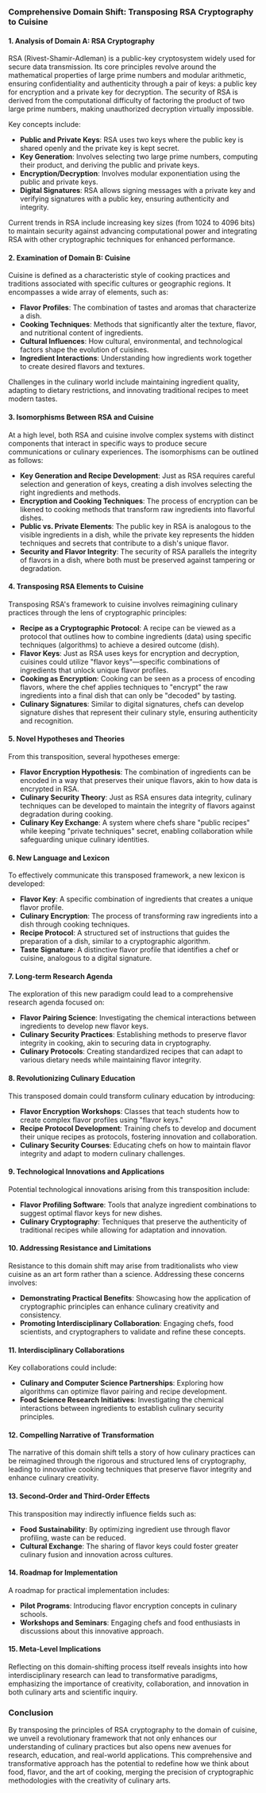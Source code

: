 ### Comprehensive Domain Shift: Transposing RSA Cryptography to Cuisine

#### 1. Analysis of Domain A: RSA Cryptography
RSA (Rivest-Shamir-Adleman) is a public-key cryptosystem widely used for secure data transmission. Its core principles revolve around the mathematical properties of large prime numbers and modular arithmetic, ensuring confidentiality and authenticity through a pair of keys: a public key for encryption and a private key for decryption. The security of RSA is derived from the computational difficulty of factoring the product of two large prime numbers, making unauthorized decryption virtually impossible. 

Key concepts include:
- **Public and Private Keys**: RSA uses two keys where the public key is shared openly and the private key is kept secret.
- **Key Generation**: Involves selecting two large prime numbers, computing their product, and deriving the public and private keys.
- **Encryption/Decryption**: Involves modular exponentiation using the public and private keys.
- **Digital Signatures**: RSA allows signing messages with a private key and verifying signatures with a public key, ensuring authenticity and integrity.

Current trends in RSA include increasing key sizes (from 1024 to 4096 bits) to maintain security against advancing computational power and integrating RSA with other cryptographic techniques for enhanced performance.

#### 2. Examination of Domain B: Cuisine
Cuisine is defined as a characteristic style of cooking practices and traditions associated with specific cultures or geographic regions. It encompasses a wide array of elements, such as:
- **Flavor Profiles**: The combination of tastes and aromas that characterize a dish.
- **Cooking Techniques**: Methods that significantly alter the texture, flavor, and nutritional content of ingredients.
- **Cultural Influences**: How cultural, environmental, and technological factors shape the evolution of cuisines.
- **Ingredient Interactions**: Understanding how ingredients work together to create desired flavors and textures.

Challenges in the culinary world include maintaining ingredient quality, adapting to dietary restrictions, and innovating traditional recipes to meet modern tastes.

#### 3. Isomorphisms Between RSA and Cuisine
At a high level, both RSA and cuisine involve complex systems with distinct components that interact in specific ways to produce secure communications or culinary experiences. The isomorphisms can be outlined as follows:

- **Key Generation and Recipe Development**: Just as RSA requires careful selection and generation of keys, creating a dish involves selecting the right ingredients and methods.
- **Encryption and Cooking Techniques**: The process of encryption can be likened to cooking methods that transform raw ingredients into flavorful dishes.
- **Public vs. Private Elements**: The public key in RSA is analogous to the visible ingredients in a dish, while the private key represents the hidden techniques and secrets that contribute to a dish's unique flavor.
- **Security and Flavor Integrity**: The security of RSA parallels the integrity of flavors in a dish, where both must be preserved against tampering or degradation.

#### 4. Transposing RSA Elements to Cuisine
Transposing RSA's framework to cuisine involves reimagining culinary practices through the lens of cryptographic principles:

- **Recipe as a Cryptographic Protocol**: A recipe can be viewed as a protocol that outlines how to combine ingredients (data) using specific techniques (algorithms) to achieve a desired outcome (dish).
- **Flavor Keys**: Just as RSA uses keys for encryption and decryption, cuisines could utilize "flavor keys"—specific combinations of ingredients that unlock unique flavor profiles.
- **Cooking as Encryption**: Cooking can be seen as a process of encoding flavors, where the chef applies techniques to "encrypt" the raw ingredients into a final dish that can only be "decoded" by tasting.
- **Culinary Signatures**: Similar to digital signatures, chefs can develop signature dishes that represent their culinary style, ensuring authenticity and recognition.

#### 5. Novel Hypotheses and Theories
From this transposition, several hypotheses emerge:

- **Flavor Encryption Hypothesis**: The combination of ingredients can be encoded in a way that preserves their unique flavors, akin to how data is encrypted in RSA.
- **Culinary Security Theory**: Just as RSA ensures data integrity, culinary techniques can be developed to maintain the integrity of flavors against degradation during cooking.
- **Culinary Key Exchange**: A system where chefs share "public recipes" while keeping "private techniques" secret, enabling collaboration while safeguarding unique culinary identities.

#### 6. New Language and Lexicon
To effectively communicate this transposed framework, a new lexicon is developed:

- **Flavor Key**: A specific combination of ingredients that creates a unique flavor profile.
- **Culinary Encryption**: The process of transforming raw ingredients into a dish through cooking techniques.
- **Recipe Protocol**: A structured set of instructions that guides the preparation of a dish, similar to a cryptographic algorithm.
- **Taste Signature**: A distinctive flavor profile that identifies a chef or cuisine, analogous to a digital signature.

#### 7. Long-term Research Agenda
The exploration of this new paradigm could lead to a comprehensive research agenda focused on:

- **Flavor Pairing Science**: Investigating the chemical interactions between ingredients to develop new flavor keys.
- **Culinary Security Practices**: Establishing methods to preserve flavor integrity in cooking, akin to securing data in cryptography.
- **Culinary Protocols**: Creating standardized recipes that can adapt to various dietary needs while maintaining flavor integrity.

#### 8. Revolutionizing Culinary Education
This transposed domain could transform culinary education by introducing:

- **Flavor Encryption Workshops**: Classes that teach students how to create complex flavor profiles using "flavor keys."
- **Recipe Protocol Development**: Training chefs to develop and document their unique recipes as protocols, fostering innovation and collaboration.
- **Culinary Security Courses**: Educating chefs on how to maintain flavor integrity and adapt to modern culinary challenges.

#### 9. Technological Innovations and Applications
Potential technological innovations arising from this transposition include:

- **Flavor Profiling Software**: Tools that analyze ingredient combinations to suggest optimal flavor keys for new dishes.
- **Culinary Cryptography**: Techniques that preserve the authenticity of traditional recipes while allowing for adaptation and innovation.

#### 10. Addressing Resistance and Limitations
Resistance to this domain shift may arise from traditionalists who view cuisine as an art form rather than a science. Addressing these concerns involves:

- **Demonstrating Practical Benefits**: Showcasing how the application of cryptographic principles can enhance culinary creativity and consistency.
- **Promoting Interdisciplinary Collaboration**: Engaging chefs, food scientists, and cryptographers to validate and refine these concepts.

#### 11. Interdisciplinary Collaborations
Key collaborations could include:

- **Culinary and Computer Science Partnerships**: Exploring how algorithms can optimize flavor pairing and recipe development.
- **Food Science Research Initiatives**: Investigating the chemical interactions between ingredients to establish culinary security principles.

#### 12. Compelling Narrative of Transformation
The narrative of this domain shift tells a story of how culinary practices can be reimagined through the rigorous and structured lens of cryptography, leading to innovative cooking techniques that preserve flavor integrity and enhance culinary creativity.

#### 13. Second-Order and Third-Order Effects
This transposition may indirectly influence fields such as:

- **Food Sustainability**: By optimizing ingredient use through flavor profiling, waste can be reduced.
- **Cultural Exchange**: The sharing of flavor keys could foster greater culinary fusion and innovation across cultures.

#### 14. Roadmap for Implementation
A roadmap for practical implementation includes:

- **Pilot Programs**: Introducing flavor encryption concepts in culinary schools.
- **Workshops and Seminars**: Engaging chefs and food enthusiasts in discussions about this innovative approach.

#### 15. Meta-Level Implications
Reflecting on this domain-shifting process itself reveals insights into how interdisciplinary research can lead to transformative paradigms, emphasizing the importance of creativity, collaboration, and innovation in both culinary arts and scientific inquiry.

### Conclusion
By transposing the principles of RSA cryptography to the domain of cuisine, we unveil a revolutionary framework that not only enhances our understanding of culinary practices but also opens new avenues for research, education, and real-world applications. This comprehensive and transformative approach has the potential to redefine how we think about food, flavor, and the art of cooking, merging the precision of cryptographic methodologies with the creativity of culinary arts.